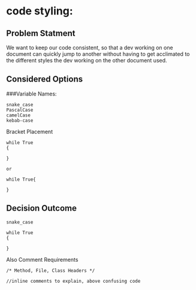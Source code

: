 # code styling:

## Problem Statment
    
We want to keep our code consistent, so that a dev working on one document can quickly jump to another without having to get acclimated to the different styles the dev working on the other document used.

## Considered Options

###Variable Names:

```
snake_case
PascalCase
camelCase
kebab-case
```


Bracket Placement

```
while True
{

}

or 

while True{

}
```

## Decision Outcome

```
snake_case

while True
{

}
```

Also Comment Requirements

```
/* Method, File, Class Headers */

//inline comments to explain, above confusing code
```
